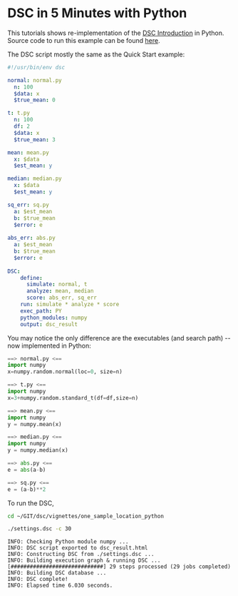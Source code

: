 # DSC in 5 Minutes with Python

This tutorials shows re-implementation of the [DSC Introduction](../tutorials/Intro_DSC.html) in Python. Source code to run this example can be found [here](https://github.com/stephenslab/dsc/tree/master/vignettes/one_sample_location_python).

The DSC script mostly the same as the Quick Start example:

```yaml
#!/usr/bin/env dsc

normal: normal.py
  n: 100
  $data: x
  $true_mean: 0

t: t.py
  n: 100
  df: 2
  $data: x
  $true_mean: 3

mean: mean.py
  x: $data
  $est_mean: y

median: median.py
  x: $data
  $est_mean: y

sq_err: sq.py
  a: $est_mean
  b: $true_mean
  $error: e
 
abs_err: abs.py
  a: $est_mean
  b: $true_mean
  $error: e 
  
DSC:
    define:
      simulate: normal, t
      analyze: mean, median
      score: abs_err, sq_err
    run: simulate * analyze * score
    exec_path: PY
    python_modules: numpy
    output: dsc_result

```

You may notice the only difference are the executables (and search path) -- now implemented in Python:
```python
==> normal.py <==
import numpy
x=numpy.random.normal(loc=0, size=n)

==> t.py <==
import numpy
x=3+numpy.random.standard_t(df=df,size=n)

==> mean.py <==
import numpy
y = numpy.mean(x)

==> median.py <==
import numpy
y = numpy.median(x)

==> abs.py <==
e = abs(a-b)

==> sq.py <==
e = (a-b)**2
```
To run the DSC,

```bash
cd ~/GIT/dsc/vignettes/one_sample_location_python
```

```bash
./settings.dsc -c 30
```

```
INFO: Checking Python module numpy ...
INFO: DSC script exported to dsc_result.html
INFO: Constructing DSC from ./settings.dsc ...
INFO: Building execution graph & running DSC ...
[#############################] 29 steps processed (29 jobs completed)
INFO: Building DSC database ...
INFO: DSC complete!
INFO: Elapsed time 6.030 seconds.
```